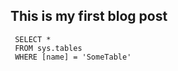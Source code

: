## This is my first blog post  

```tsql
 SELECT *
 FROM sys.tables
 WHERE [name] = 'SomeTable'
 ```
